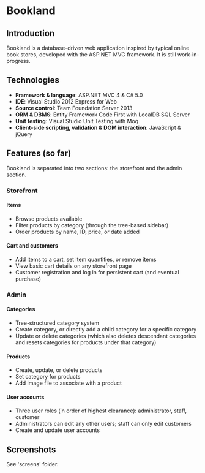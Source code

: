 # Bookland
## Introduction
Bookland is a database-driven web application inspired by typical online book stores, developed with the ASP.NET MVC framework. It is still work-in-progress.

## Technologies
* **Framework & language**: ASP.NET MVC 4 & C# 5.0
* **IDE**: Visual Studio 2012 Express for Web
* **Source control**: Team Foundation Server 2013
* **ORM & DBMS**: Entity Framework Code First with LocalDB SQL Server
* **Unit testing**: Visual Studio Unit Testing with Moq
* **Client-side scripting, validation & DOM interaction**: JavaScript & jQuery

## Features (so far)
Bookland is separated into two sections: the storefront and the admin section.
### Storefront
#### Items
* Browse products available
* Filter products by category (through the tree-based sidebar)
* Order products by name, ID, price, or date added
#### Cart and customers
* Add items to a cart, set item quantities, or remove items
* View basic cart details on any storefront page
* Customer registration and log in for persistent cart (and eventual purchase)

### Admin
#### Categories
* Tree-structured category system
* Create category, or directly add a child category for a specific category
* Update or delete categories (which also deletes descendant categories and resets categories for products under that category)
#### Products
* Create, update, or delete products
* Set category for products
* Add image file to associate with a product
#### User accounts
* Three user roles (in order of highest clearance): administrator, staff, customer
* Administrators can edit any other users; staff can only edit customers
* Create and update user accounts

## Screenshots
See 'screens' folder.
